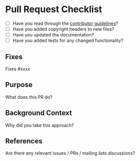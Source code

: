 # Pull Request Checklist

* [ ] Have you read through the [contributor guidelines](https://github.com/.../CONTRIBUTING.md)?
* [ ] Have you added copyright headers to new files?
* [ ] Have you updated the documentation?
* [ ] Have you added tests for any changed functionality?

## Fixes

Fixes #xxxx

## Purpose

What does this PR do?

## Background Context

Why did you take this approach?

## References

Are there any relevant issues / PRs / mailing lists discussions?